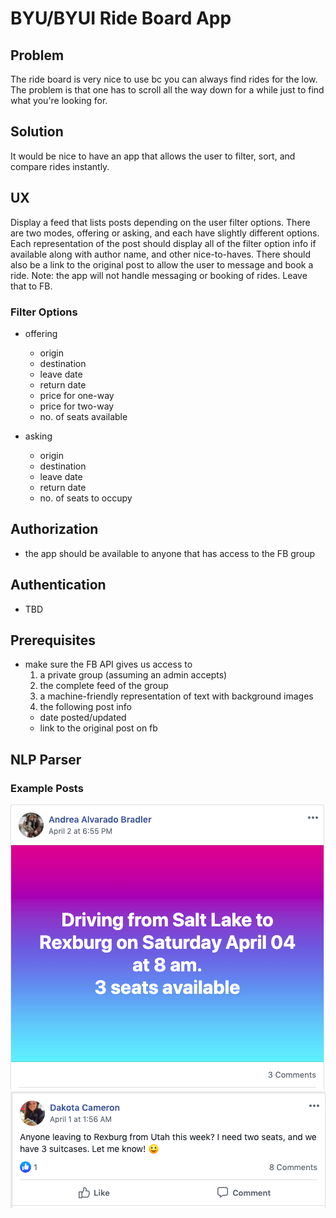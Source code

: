 BYU/BYUI Ride Board App
=======================

Problem
-------
The ride board is very nice to use bc you can always find rides for the low. The problem is that one
has to scroll all the way down for a while just to find what you're looking for.

Solution
--------
It would be nice to have an app that allows the user to filter, sort, and compare rides instantly.


UX
--
Display a feed that lists posts depending on the user filter options.  There are two modes, offering
or asking, and each have slightly different options.  Each representation of the post should display
all of the filter option info if available along with author name, and other nice-to-haves.  There
should also be a link to the original post to allow the user to message and book a ride.
 Note: the app will not handle messaging or booking of rides.  Leave that to FB.

### Filter Options

* offering
  * origin
  * destination
  * leave date
  * return date
  * price for one-way
  * price for two-way
  * no. of seats available

* asking
	* origin
	* destination
	* leave date
	* return date
	* no. of seats to occupy

Authorization
-------------
* the app should be available to anyone that has access to the FB group

Authentication
--------------
* TBD

Prerequisites
----------
* make sure the FB API gives us access to
  1. a private group (assuming an admin accepts)
  2. the complete feed of the group
  3. a machine-friendly representation of text with background images
  4. the following post info
    * date posted/updated
    * link to the original post on fb

NLP Parser
----------

### Example Posts
![alt text](https://github.com/baaae/Ride-Board/blob/master/screenshots/Screen%20Shot%202020-04-04%20at%203.59.07%20PM.png "Logo Title Text 1")
![alt text](https://github.com/baaae/Ride-Board/blob/master/screenshots/Screen%20Shot%202020-04-04%20at%204.01.41%20PM.png "Logo Title Text 1")
